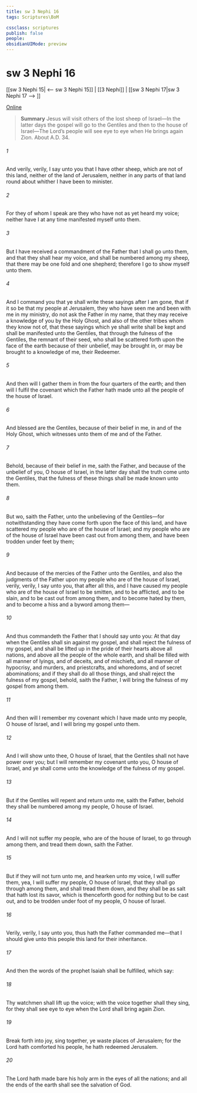 ```yaml
---
title: sw 3 Nephi 16
tags: Scriptures\BoM

cssclass: scriptures
publish: false
people:
obsidianUIMode: preview
---
```


# sw 3 Nephi 16
[[sw 3 Nephi 15| <-- sw 3 Nephi 15]] | [[3 Nephi]] | [[sw 3 Nephi 17|sw 3 Nephi 17 --> ]]

[Online](https://churchofjesuschrist.org/study/scriptures/bofm/3-ne/16?lang=eng)

> __Summary__
Jesus will visit others of the lost sheep of Israel—In the latter days the gospel will go to the Gentiles and then to the house of Israel—The Lord’s people will see eye to eye when He brings again Zion. About A.D. 34.

###### 1 
And verily, verily, I say unto you that I have other sheep, which are not of this land, neither of the land of Jerusalem, neither in any parts of that land round about whither I have been to minister.

###### 2 
For they of whom I speak are they who have not as yet heard my voice; neither have I at any time manifested myself unto them.

###### 3 
But I have received a commandment of the Father that I shall go unto them, and that they shall hear my voice, and shall be numbered among my sheep, that there may be one fold and one shepherd; therefore I go to show myself unto them.

###### 4 
And I command you that ye shall write these sayings after I am gone, that if it so be that my people at Jerusalem, they who have seen me and been with me in my ministry, do not ask the Father in my name, that they may receive a knowledge of you by the Holy Ghost, and also of the other tribes whom they know not of, that these sayings which ye shall write shall be kept and shall be manifested unto the Gentiles, that through the fulness of the Gentiles, the remnant of their seed, who shall be scattered forth upon the face of the earth because of their unbelief, may be brought in, or may be brought to a knowledge of me, their Redeemer.

###### 5 
And then will I gather them in from the four quarters of the earth; and then will I fulfil the covenant which the Father hath made unto all the people of the house of Israel.

###### 6 
And blessed are the Gentiles, because of their belief in me, in and of the Holy Ghost, which witnesses unto them of me and of the Father.

###### 7 
Behold, because of their belief in me, saith the Father, and because of the unbelief of you, O house of Israel, in the latter day shall the truth come unto the Gentiles, that the fulness of these things shall be made known unto them.

###### 8 
But wo, saith the Father, unto the unbelieving of the Gentiles—for notwithstanding they have come forth upon the face of this land, and have scattered my people who are of the house of Israel; and my people who are of the house of Israel have been cast out from among them, and have been trodden under feet by them;

###### 9 
And because of the mercies of the Father unto the Gentiles, and also the judgments of the Father upon my people who are of the house of Israel, verily, verily, I say unto you, that after all this, and I have caused my people who are of the house of Israel to be smitten, and to be afflicted, and to be slain, and to be cast out from among them, and to become hated by them, and to become a hiss and a byword among them—

###### 10 
And thus commandeth the Father that I should say unto you: At that day when the Gentiles shall sin against my gospel, and shall reject the fulness of my gospel, and shall be lifted up in the pride of their hearts above all nations, and above all the people of the whole earth, and shall be filled with all manner of lyings, and of deceits, and of mischiefs, and all manner of hypocrisy, and murders, and priestcrafts, and whoredoms, and of secret abominations; and if they shall do all those things, and shall reject the fulness of my gospel, behold, saith the Father, I will bring the fulness of my gospel from among them.

###### 11 
And then will I remember my covenant which I have made unto my people, O house of Israel, and I will bring my gospel unto them.

###### 12 
And I will show unto thee, O house of Israel, that the Gentiles shall not have power over you; but I will remember my covenant unto you, O house of Israel, and ye shall come unto the knowledge of the fulness of my gospel.

###### 13 
But if the Gentiles will repent and return unto me, saith the Father, behold they shall be numbered among my people, O house of Israel.

###### 14 
And I will not suffer my people, who are of the house of Israel, to go through among them, and tread them down, saith the Father.

###### 15 
But if they will not turn unto me, and hearken unto my voice, I will suffer them, yea, I will suffer my people, O house of Israel, that they shall go through among them, and shall tread them down, and they shall be as salt that hath lost its savor, which is thenceforth good for nothing but to be cast out, and to be trodden under foot of my people, O house of Israel.

###### 16 
Verily, verily, I say unto you, thus hath the Father commanded me—that I should give unto this people this land for their inheritance.

###### 17 
And then the words of the prophet Isaiah shall be fulfilled, which say:

###### 18 
Thy watchmen shall lift up the voice; with the voice together shall they sing, for they shall see eye to eye when the Lord shall bring again Zion.

###### 19 
Break forth into joy, sing together, ye waste places of Jerusalem; for the Lord hath comforted his people, he hath redeemed Jerusalem.

###### 20 
The Lord hath made bare his holy arm in the eyes of all the nations; and all the ends of the earth shall see the salvation of God.

